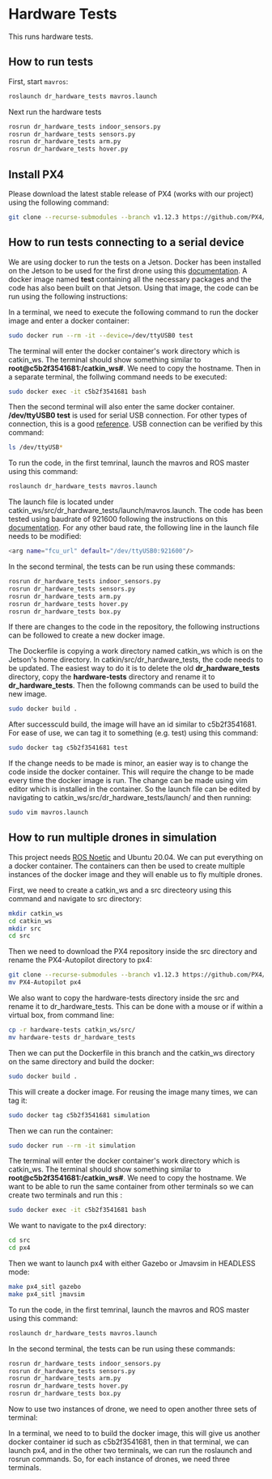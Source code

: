 # Hardware Tests

This runs hardware tests.

## How to run tests

First, start `mavros`:

```bash
roslaunch dr_hardware_tests mavros.launch
```

Next run the hardware tests

```bash
rosrun dr_hardware_tests indoor_sensors.py
rosrun dr_hardware_tests sensors.py
rosrun dr_hardware_tests arm.py
rosrun dr_hardware_tests hover.py

```

## Install PX4

Please download the latest stable release of PX4 (works with our project) using the following command:

```bash
git clone --recurse-submodules --branch v1.12.3 https://github.com/PX4/PX4-Autopilot.git
```

## How to run tests connecting to a serial device

We are using docker to run the tests on a Jetson. Docker has been installed on the Jetson to be used for the first drone using this [documentation](https://docs.docker.com/engine/install/ubuntu/). A docker image named **test** containing all the necessary packages and the code has also been built on that Jetson. Using that image, the code can be run using the following instructions:

In a terminal, we need to execute the following command to run the docker image and enter a docker container:

```bash
sudo docker run --rm -it --device=/dev/ttyUSB0 test

```
The terminal will enter the docker container's work directory which is catkin_ws. The terminal should show something similar to **root@c5b2f3541681:/catkin_ws#**. We need to copy the hostname. Then in a separate terminal, the follwing command needs to be executed:

```bash
sudo docker exec -it c5b2f3541681 bash

```
Then the second terminal will also enter the same docker container. **/dev/ttyUSB0 test** is used for serial USB connection. For other types of connection, this is a good [reference](https://mavlink.io/en/mavgen_python/). USB connection can be verified by this command:

```bash
ls /dev/ttyUSB*

```
To run the code, in the first temrinal, launch the mavros and ROS master using this command:

```bash
roslaunch dr_hardware_tests mavros.launch

```
The launch file is located under catkin_ws/src/dr_hardware_tests/launch/mavros.launch. The code has been tested using baudrate of 921600 following the instructions on this [documentation](https://docs.px4.io/master/en/companion_computer/pixhawk_companion.html). For any other baud rate, the following line in the launch file needs to be modified:

```bash
<arg name="fcu_url" default="/dev/ttyUSB0:921600"/>

```
In the second terminal, the tests can be run using these commands:

```bash
rosrun dr_hardware_tests indoor_sensors.py
rosrun dr_hardware_tests sensors.py
rosrun dr_hardware_tests arm.py
rosrun dr_hardware_tests hover.py
rosrun dr_hardware_tests box.py

```
If there are changes to the code in the repository, the following instructions can be followed to create a new docker image.

The Dockerfile is copying a work directory named catkin_ws which is on the Jetson's home directory. In catkin/src/dr_hardware_tests, the code needs to be updated. The easiest way to do it is to delete the old **dr_hardware_tests** directory, copy the **hardware-tests** directory and rename it to **dr_hardware_tests**. Then the followng commands can be used to build the new image.

```bash
sudo docker build .

```
After successculd build, the image will have an id similar to c5b2f3541681. For ease of use, we can tag it to something (e.g. test) using this command:

```bash
sudo docker tag c5b2f3541681 test

```
If the change needs to be made is minor, an easier way is to change the code inside the docker container. This will require the change to be made every time the docker image is run. The change can be made using vim editor which is installed in the container. So the launch file can be edited by navigating to catkin_ws/src/dr_hardware_tests/launch/ and then running:

```bash
sudo vim mavros.launch

```

## How to run multiple drones in simulation



This project needs [ROS Noetic](http://wiki.ros.org/noetic/Installation/Ubuntu) and Ubuntu 20.04. We can put everything on a docker container. The containers can then be used to create multiple instances of the docker image and they will enable us to fly multiple drones. 

First, we need to create a catkin_ws and a src directeory using this command and navigate to src directory:

```bash
mkdir catkin_ws
cd catkin_ws
mkdir src
cd src

```

Then we need to download the PX4 repository inside the src directory and rename the PX4-Autopilot directory to px4:

```bash
git clone --recurse-submodules --branch v1.12.3 https://github.com/PX4/PX4-Autopilot.git
mv PX4-Autopilot px4

```

We also want to copy the hardware-tests directory inside the src and rename it to dr_hardware_tests. This can be done with a mouse or if within a virtual box, from command line:

```bash
cp -r hardware-tests catkin_ws/src/
mv hardware-tests dr_hardware_tests

```

Then we can put the Dockerfile in this branch and the catkin_ws directory on the same directory and build the docker:

```bash
sudo docker build .

```

This will create a docker image. For reusing the image many times, we can tag it:

```bash
sudo docker tag c5b2f3541681 simulation

```

Then we can run the container:

```bash
sudo docker run --rm -it simulation

```

The terminal will enter the docker container's work directory which is catkin_ws. The terminal should show something similar to **root@c5b2f3541681:/catkin_ws#**. We need to copy the hostname. We want to be able to run the same container from other terminals so we can create two terminals and run this
:

```bash
sudo docker exec -it c5b2f3541681 bash

```

We want to navigate to the px4 directory:

```bash
cd src
cd px4

```
Then we want to launch px4 with either Gazebo or Jmavsim in HEADLESS mode:

```bash
make px4_sitl gazebo
make px4_sitl jmavsim

```
To run the code, in the first temrinal, launch the mavros and ROS master using this command:

```bash
roslaunch dr_hardware_tests mavros.launch

```

In the second terminal, the tests can be run using these commands:

```bash
rosrun dr_hardware_tests indoor_sensors.py
rosrun dr_hardware_tests sensors.py
rosrun dr_hardware_tests arm.py
rosrun dr_hardware_tests hover.py
rosrun dr_hardware_tests box.py

```

Now to use two instances of drone, we need to open another three sets of terminal:

In a terminal, we need to to build the docker image, this will give us another docker container id such as c5b2f3541681, then in that terminal, we can launch px4, and in the other two terminals, we can run the roslaunch and rosrun commands. So, for each instance of drones, we need three terminals.

